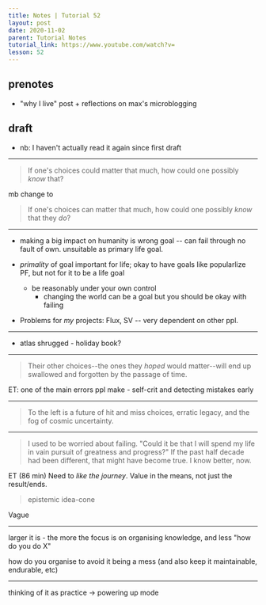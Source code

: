 ```yaml
---
title: Notes | Tutorial 52
layout: post
date: 2020-11-02
parent: Tutorial Notes
tutorial_link: https://www.youtube.com/watch?v=
lesson: 52
---
```


## prenotes

- "why I live" post + reflections on max's microblogging

## draft

- nb: I haven't actually read it again since first draft

----

> If one's choices could matter that much, how could one possibly *know* that?

mb change to

> If one's choices can matter that much, how could one possibly *know* that they *do*?

----

- making a big impact on humanity is wrong goal -- can fail through no fault of own. unsuitable as primary life goal.

- *primality* of goal important for life; okay to have goals like popularlize PF, but not for it to be a life goal
  - be reasonably under your own control
    - changing the world can be a goal but you should be okay with failing

- Problems for *my* projects: Flux, SV -- very dependent on other ppl.

----

- atlas shrugged - holiday book?

---- 

> Their other choices--the ones they *hoped* would matter--will end up swallowed and forgotten by the passage of time.

ET: one of the main errors ppl make - self-crit and detecting mistakes early

----

> To the left is a future of hit and miss choices, erratic legacy, and the fog of cosmic uncertainty. 

----

> I used to be worried about failing. "Could it be that I will spend my life in vain pursuit of greatness and progress?" If the past half decade had been different, that might have become true. I know better, now.

ET (86 min) Need to *like the journey*. Value in the means, not just the result/ends.

> epistemic idea-cone

Vague

----

larger it is - the more the focus is on organising knowledge, and less "how do you do X"

how do you organise to avoid it being a mess (and also keep it maintainable, endurable, etc)

----

thinking of it as practice -> powering up mode

